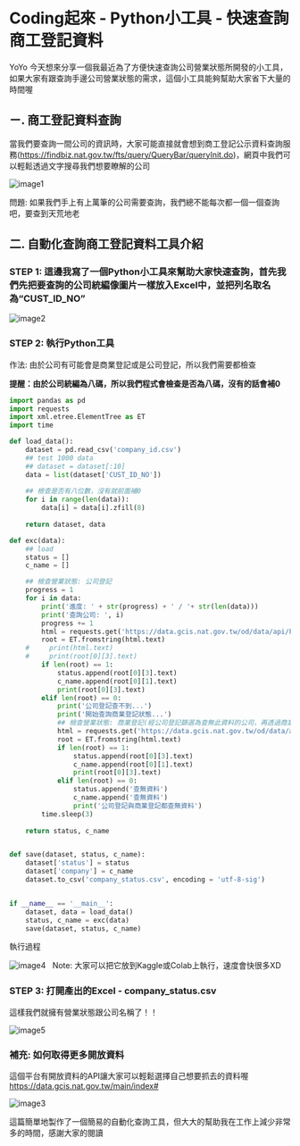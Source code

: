 # Coding起來 - Python小工具 - 快速查詢商工登記資料

YoYo 今天想來分享一個我最近為了方便快速查詢公司營業狀態所開發的小工具，如果大家有跟查詢手邊公司營業狀態的需求，這個小工具能夠幫助大家省下大量的時間喔


## ㄧ. 商工登記資料查詢
當我們要查詢一間公司的資訊時，大家可能直接就會想到商工登記公示資料查詢服務(https://findbiz.nat.gov.tw/fts/query/QueryBar/queryInit.do)，網頁中我們可以輕鬆透過文字搜尋我們想要瞭解的公司

![image1](images/image1.png)


問題: 如果我們手上有上萬筆的公司需要查詢，我們總不能每次都一個一個查詢吧，要查到天荒地老


## 二. 自動化查詢商工登記資料工具介紹

### STEP 1: 這邊我寫了一個Python小工具來幫助大家快速查詢，首先我們先把要查詢的公司統編像圖片一樣放入Excel中，並把列名取名為“CUST_ID_NO”

![image2](images/image2.png)


### STEP 2: 執行Python工具

作法: 由於公司有可能會是商業登記或是公司登記，所以我們需要都檢查

**提醒：由於公司統編為八碼，所以我們程式會檢查是否為八碼，沒有的話會補0**

```Python
import pandas as pd
import requests
import xml.etree.ElementTree as ET
import time

def load_data():
    dataset = pd.read_csv('company_id.csv')
    ## test 1000 data
    ## dataset = dataset[:10]
    data = list(dataset['CUST_ID_NO'])
    
    ## 檢查是否有八位數，沒有就前面補0
    for i in range(len(data)):
        data[i] = data[i].zfill(8)
    
    return dataset, data

def exc(data):
    ## load
    status = []
    c_name = []

    ## 檢查營業狀態: 公司登記
    progress = 1
    for i in data:
        print('進度: ' + str(progress) + ' / '+ str(len(data)))
        print('查詢公司: ', i)
        progress += 1
        html = requests.get('https://data.gcis.nat.gov.tw/od/data/api/F05D1060-7D57-4763-BDCE-0DAF5975AFE0?$format=xml&$filter=Business_Accounting_NO%20eq '+ i +'&$skip=0&$top=1')
        root = ET.fromstring(html.text)
    #     print(html.text)
    #     print(root[0][3].text)
        if len(root) == 1:
            status.append(root[0][3].text)
            c_name.append(root[0][1].text)
            print(root[0][3].text)
        elif len(root) == 0:
            print('公司登記查不到...')
            print('開始查詢商業登記狀態...')
            ## 檢查營業狀態: 商業登記(經公司登記篩選為查無此資料的公司，再透過商業登記篩選)
            html = requests.get('https://data.gcis.nat.gov.tw/od/data/api/426D5542-5F05-43EB-83F9-F1300F14E1F1?$format=xml&$filter=President_No eq '+i+'&$skip=0&$top=1')
            root = ET.fromstring(html.text)
            if len(root) == 1:
                status.append(root[0][3].text)
                c_name.append(root[0][1].text)
                print(root[0][3].text)
            elif len(root) == 0:
                status.append('查無資料')
                c_name.append('查無資料')
                print('公司登記與商業登記都查無資料')
        time.sleep(3)
        
    return status, c_name


def save(dataset, status, c_name):
    dataset['status'] = status
    dataset['company'] = c_name
    dataset.to_csv('company_status.csv', encoding = 'utf-8-sig')


if __name__ == '__main__':
    dataset, data = load_data()
    status, c_name = exc(data)
    save(dataset, status, c_name) 
```
執行過程


![image4](images/image4.png)
 
Note: 大家可以把它放到Kaggle或Colab上執行，速度會快很多XD

### STEP 3: 打開產出的Excel - company_status.csv
這樣我們就擁有營業狀態跟公司名稱了！！

![image5](images/image5.png)



### 補充: 如何取得更多開放資料
這個平台有開放資料的API讓大家可以輕鬆選擇自己想要抓去的資料喔
https://data.gcis.nat.gov.tw/main/index#

![image3](images/image3.png)


這篇簡單地製作了一個簡易的自動化查詢工具，但大大的幫助我在工作上減少非常多的時間，感謝大家的閱讀




